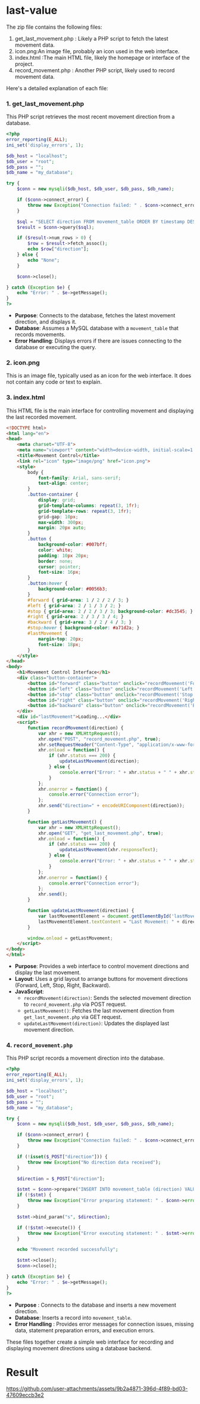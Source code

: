 # last-value


The zip file contains the following files:

1. get_last_movement.php : Likely a PHP script to fetch the latest movement data.
2. icon.png:An image file, probably an icon used in the web interface.
3. index.html :The main HTML file, likely the homepage or interface of the project.
4. record_movement.php : Another PHP script, likely used to record movement data.

Here's a detailed explanation of each file:

### 1. get_last_movement.php

This PHP script retrieves the most recent movement direction from a database.

```php
<?php
error_reporting(E_ALL);
ini_set('display_errors', 1);

$db_host = "localhost";
$db_user = "root";
$db_pass = ""; 
$db_name = "my_database"; 

try {
    $conn = new mysqli($db_host, $db_user, $db_pass, $db_name);

    if ($conn->connect_error) {
        throw new Exception("Connection failed: " . $conn->connect_error);
    }

    $sql = "SELECT direction FROM movement_table ORDER BY timestamp DESC LIMIT 1";
    $result = $conn->query($sql);

    if ($result->num_rows > 0) {
        $row = $result->fetch_assoc();
        echo $row["direction"];
    } else {
        echo "None";
    }

    $conn->close();

} catch (Exception $e) {
    echo "Error: " . $e->getMessage();
}
?>
```

- **Purpose**: Connects to the database, fetches the latest movement direction, and displays it.
- **Database**: Assumes a MySQL database with a `movement_table` that records movements.
- **Error Handling**: Displays errors if there are issues connecting to the database or executing the query.

### 2. icon.png

This is an image file, typically used as an icon for the web interface. It does not contain any code or text to explain.

### 3. index.html

This HTML file is the main interface for controlling movement and displaying the last recorded movement.

```html
<!DOCTYPE html>
<html lang="en">
<head>
    <meta charset="UTF-8">
    <meta name="viewport" content="width=device-width, initial-scale=1.0">
    <title>Movement Control</title>
    <link rel="icon" type="image/png" href="icon.png">
    <style>
        body {
            font-family: Arial, sans-serif;
            text-align: center;
        }
        .button-container {
            display: grid;
            grid-template-columns: repeat(3, 1fr);
            grid-template-rows: repeat(3, 1fr);
            grid-gap: 10px;
            max-width: 300px;
            margin: 20px auto;
        }
        .button {
            background-color: #007bff;
            color: white;
            padding: 10px 20px;
            border: none;
            cursor: pointer;
            font-size: 16px;
        }
        .button:hover {
            background-color: #0056b3;
        }
        #forward { grid-area: 1 / 2 / 2 / 3; }
        #left { grid-area: 2 / 1 / 3 / 2; }
        #stop { grid-area: 2 / 2 / 3 / 3; background-color: #dc3545; }
        #right { grid-area: 2 / 3 / 3 / 4; }
        #backward { grid-area: 3 / 2 / 4 / 3; }
        #stop:hover { background-color: #a71d2a; }
        #lastMovement {
            margin-top: 20px;
            font-size: 18px;
        }
    </style>
</head>
<body>
    <h1>Movement Control Interface</h1>
    <div class="button-container">
        <button id="forward" class="button" onclick="recordMovement('Forward')">Forward</button>
        <button id="left" class="button" onclick="recordMovement('Left')">Left</button>
        <button id="stop" class="button" onclick="recordMovement('Stop')">Stop</button>
        <button id="right" class="button" onclick="recordMovement('Right')">Right</button>
        <button id="backward" class="button" onclick="recordMovement('Backward')">Backward</button>
    </div>
    <div id="lastMovement">Loading...</div>
    <script>
        function recordMovement(direction) {
            var xhr = new XMLHttpRequest();
            xhr.open("POST", "record_movement.php", true);
            xhr.setRequestHeader("Content-Type", "application/x-www-form-urlencoded");
            xhr.onload = function() {
                if (xhr.status === 200) {
                    updateLastMovement(direction);
                } else {
                    console.error("Error: " + xhr.status + " " + xhr.statusText);
                }
            };
            xhr.onerror = function() {
                console.error("Connection error");
            };
            xhr.send("direction=" + encodeURIComponent(direction));
        }

        function getLastMovement() {
            var xhr = new XMLHttpRequest();
            xhr.open("GET", "get_last_movement.php", true);
            xhr.onload = function() {
                if (xhr.status === 200) {
                    updateLastMovement(xhr.responseText);
                } else {
                    console.error("Error: " + xhr.status + " " + xhr.statusText);
                }
            };
            xhr.onerror = function() {
                console.error("Connection error");
            };
            xhr.send();
        }

        function updateLastMovement(direction) {
            var lastMovementElement = document.getElementById('lastMovement');
            lastMovementElement.textContent = "Last Movement: " + direction;
        }

        window.onload = getLastMovement;
    </script>
</body>
</html>
```

- **Purpose**: Provides a web interface to control movement directions and display the last movement.
- **Layout**: Uses a grid layout to arrange buttons for movement directions (Forward, Left, Stop, Right, Backward).
- **JavaScript**: 
  - `recordMovement(direction)`: Sends the selected movement direction to `record_movement.php` via POST request.
  - `getLastMovement()`: Fetches the last movement direction from `get_last_movement.php` via GET request.
  - `updateLastMovement(direction)`: Updates the displayed last movement direction.

### 4. `record_movement.php`

This PHP script records a movement direction into the database.

```php
<?php
error_reporting(E_ALL);
ini_set('display_errors', 1);

$db_host = "localhost";
$db_user = "root";
$db_pass = ""; 
$db_name = "my_database"; 

try {
    $conn = new mysqli($db_host, $db_user, $db_pass, $db_name);

    if ($conn->connect_error) {
        throw new Exception("Connection failed: " . $conn->connect_error);
    }

    if (!isset($_POST["direction"])) {
        throw new Exception("No direction data received");
    }

    $direction = $_POST["direction"];

    $stmt = $conn->prepare("INSERT INTO movement_table (direction) VALUES (?)");
    if (!$stmt) {
        throw new Exception("Error preparing statement: " . $conn->error);
    }

    $stmt->bind_param("s", $direction);

    if (!$stmt->execute()) {
        throw new Exception("Error executing statement: " . $stmt->error);
    }

    echo "Movement recorded successfully";

    $stmt->close();
    $conn->close();

} catch (Exception $e) {
    echo "Error: " . $e->getMessage();
}
?>
```

-  **Purpose** : Connects to the database and inserts a new movement direction.
- **Database**: Inserts a record into `movement_table`.
- **Error Handling** : Provides error messages for connection issues, missing data, statement preparation errors, and execution errors.

These files together create a simple web interface for recording and displaying movement directions using a database backend.


# Result 

https://github.com/user-attachments/assets/9b2a4871-396d-4f89-bd03-47609eccb3e2

